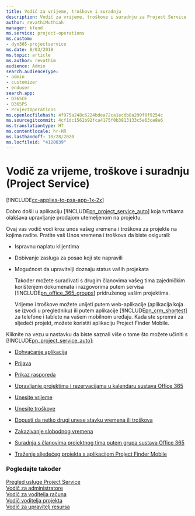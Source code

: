 ```yaml
---
title: Vodič za vrijeme, troškove i suradnju
description: Vodič za vrijeme, troškove i suradnju za Project Service
author: revathiMuthiah
manager: kfend
ms.service: project-operations
ms.custom:
- dyn365-projectservice
ms.date: 8/03/2018
ms.topic: article
ms.author: revathim
audience: Admin
search.audienceType:
- admin
- customizer
- enduser
search.app:
- D365CE
- D365PS
- ProjectOperations
ms.openlocfilehash: 4f975a248c6224bdea72ca1ecdb8a299f0f9254c
ms.sourcegitcommit: 4cf1dc1561b92fca4175f0b3813133c5e63ce8e6
ms.translationtype: HT
ms.contentlocale: hr-HR
ms.lasthandoff: 10/28/2020
ms.locfileid: "4120039"
---
```

# <a name="time-expense-and-collaboration-guide-project-service"></a>Vodič za vrijeme, troškove i suradnju (Project Service)

[!INCLUDE[cc-applies-to-psa-app-1x-2x](../includes/cc-applies-to-psa-app-1x-2x.md)]

Dobro došli u aplikaciju [!INCLUDE[pn_project_service_auto](../includes/pn-project-service-auto.md)] koja tvrtkama olakšava upravljanje prodajom utemeljenom na projektu. 
  
 Ovaj vas vodič vodi kroz unos vašeg vremena i troškova za projekte na kojima radite. Pratite vaš Unos vremena i troškova da biste osigurali:  
  
- Ispravnu naplatu klijentima  
  
- Dobivanje zasluga za posao koji ste napravili  
  
- Mogućnost da upravitelji doznaju status vaših projekata  
  
  Također možete surađivati s drugim članovima vašeg tima zajedničkim korištenjem dokumenata i razgovorima putem servisa [!INCLUDE[pn_office_365_groups](../includes/pn-office-365-groups.md)] pridruženog vašim projektima.  
  
  Vrijeme i troškove možete unijeti putem web-aplikacije (aplikacija koja se izvodi u pregledniku) ili putem aplikacije [!INCLUDE[pn_crm_shortest](../includes/pn-crm-shortest.md)] za telefone i tablete na vašem mobilnom uređaju. Kada ste spremni za sljedeći projekt, možete koristiti aplikaciju Project Finder Mobile.  
  
Kliknite na vezu u nastavku da biste saznali više o tome što možete učiniti s [!INCLUDE[pn_project_service_auto](../includes/pn-project-service-auto.md)]:  
  
-   [Dohvaćanje aplikacija](../psa/get-apps.md)  
  
-   [Prijava](../psa/sign-in.md)  
  
-   [Prikaz rasporeda](../psa/view-schedule.md)  
  
-   [Upravljanje projektima i rezervacijama u kalendaru sustava Office 365](../psa/manage-project-bookings-office-365-calendar.md)  
  
-   [Unesite vrijeme](../psa/enter-time.md)  
  
-   [Unesite troškove](../psa/enter-expenses.md)  
  
-   [Dopusti da netko drugi unese stavku vremena ili troškova](../psa/allow-someone-else-enter-time-entry-expense.md)  
  
-   [Zakazivanje slobodnog vremena](../psa/schedule-time-off.md)  
  
-   [Suradnja s članovima projektnog tima putem grupa sustava Office 365](../psa/collaborate-project-team-members-office-365-groups.md)  
  
-   [Traženje sljedećeg projekta s aplikacijom Project Finder Mobile](../psa/find-next-project-finder-mobile-app.md)  
  
### <a name="see-also"></a>Pogledajte također  
 [Pregled usluge Project Service](../psa/overview.md)   
 [​Vodič za administratore](../psa/admin-guide.md)   
 [Vodič za voditelja računa](../psa/account-manager-guide.md)   
 [Vodič voditelja projekta](../psa/project-manager-guide.md)   
 [Vodič za upravitelj resursa](../psa/resource-manager-guide.md)   
